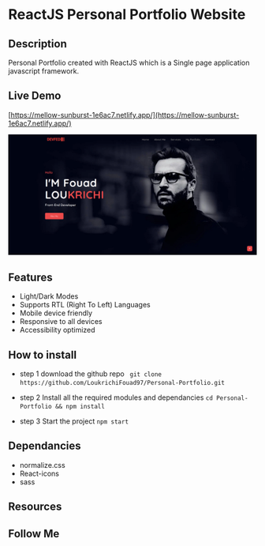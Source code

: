 # ReactJS Personal Portfolio Website

## Description

Personal Portfolio created with ReactJS which is a Single page application javascript framework.

## Live Demo
[https://mellow-sunburst-1e6ac7.netlify.app/](https://mellow-sunburst-1e6ac7.netlify.app/)

![Alt text](/screenshot.png "portfolio screenshoot")

## Features

- Light/Dark Modes
- Supports RTL (Right To Left) Languages
- Mobile device friendly
- Responsive to all devices
- Accessibility optimized

## How to install

- step 1 download the github repo
  ` git clone https://github.com/LoukrichiFouad97/Personal-Portfolio.git`

- step 2 Install all the required modules and dependancies
  `cd Personal-Portfolio && npm install`

- step 3 Start the project
  `npm start`

## Dependancies

- normalize.css
- React-icons
- sass

## Resources

## Follow Me


